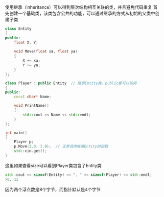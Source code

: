 使用继承（inheritance）可以得到层次结构相互关联的类，并且避免代码重复
首先创建一个基础类，该类包含公共的功能，可以通过继承的方式从初始的父类中创建子类
```c++
class Entity
{
public:
	float X, Y;
	
	void Move(float xa, float ya)
	{
		X += xa;
		Y += ya;
	}
};

class Player : public Entity  // 继承Entity类，public都可以访问
{
public:
	const char* Name;

	void PrintName()
	{
		std::cout << Name << std::endl;
	}
};

int main()
{
	Player p;
	p.Move(2.0, 3.0);  // 正常调用继承Entity的函数
	std::cin.get();
}
```
这里如果查看size可以看到Player类包含了Entity类
```c++
std::cout << sizeof(Entity) << ", " << sizeof(Player) << std::endl;
>8, 12
```
因为两个浮点数是8个字节，而指针默认是4个字节